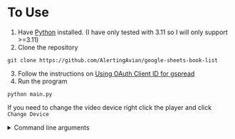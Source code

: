 # To Use
1. Have [Python](https://python.org) installed. (I have only tested with 3.11 so I will only support >=3.11)
2. Clone the repository
```
git clone https://github.com/AlertingAvian/google-sheets-book-list
```
3. Follow the instructions on [Using OAuth Client ID for gspread](https://docs.gspread.org/en/latest/oauth2.html#for-end-users-using-oauth-client-id)
4. Run the program
```
python main.py
```

If you need to change the video device right click the player and click `Change Device`

<details>
  
<Summary>Command line arguments</Summary>

# Command line arguments
Not required to run the program, for most people just following the instructions will work
```
-h --Help, Displays this message
-s --Skip_venv, Skips creation of virtual environment and installation of required packages
```

</details>
